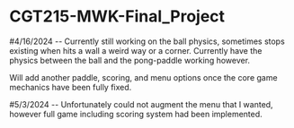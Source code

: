 # CGT215-MWK-Final_Project

#4/16/2024 -- Currently still working on the ball physics, sometimes stops existing when hits a wall a weird way or a corner.
Currently have the physics between the ball and the pong-paddle working however.

Will add another paddle, scoring, and menu options once the core game mechanics have been fully fixed.

#5/3/2024 -- Unfortunately could not augment the menu that I wanted, however full game including scoring system had been implemented.